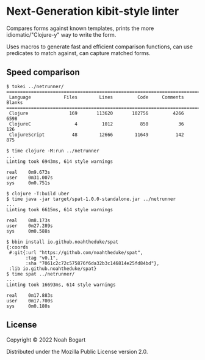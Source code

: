 # Next-Generation kibit-style linter

Compares forms against known templates, prints the more idiomatic/"Clojure-y" way to
write the form.

Uses macros to generate fast and efficient comparison functions, can use predicates to
match against, can capture matched forms.

## Speed comparison

```
$ tokei ../netrunner/
===============================================================================
 Language            Files        Lines         Code     Comments       Blanks
===============================================================================
 Clojure               169       113620       102756         4266         6598
 ClojureC                4         1012          850           36          126
 ClojureScript          48        12666        11649          142          875

$ time clojure -M:run ../netrunner
...
Linting took 6943ms, 614 style warnings

real    0m9.673s
user    0m31.007s
sys     0m0.751s

$ clojure -T:build uber
$ time java -jar target/spat-1.0.0-standalone.jar ../netrunner
...
Linting took 6615ms, 614 style warnings

real    0m8.173s
user    0m27.289s
sys     0m0.588s

$ bbin install io.github.noahtheduke/spat
{:coords
 #:git{:url "https://github.com/noahtheduke/spat",
       :tag "v0.1",
       :sha "7061c2c72c575876f6da32b3c146814e25fd84bd"},
 :lib io.github.noahtheduke/spat}
$ time spat ../netrunner/
...
Linting took 16693ms, 614 style warnings

real    0m17.883s
user    0m17.700s
sys     0m0.180s
```

## License

Copyright © 2022 Noah Bogart

Distributed under the Mozilla Public License version 2.0.

